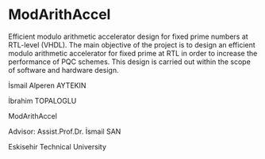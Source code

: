 # ModArithAccel

Efficient modulo arithmetic accelerator design for fixed prime numbers at RTL-level (VHDL).
The main objective of the project is to design an efficient modulo arithmetic accelerator for fixed prime at RTL in order to increase the performance of PQC schemes. This design is carried out within the scope of software and hardware design.

İsmail Alperen AYTEKIN


İbrahim TOPALOGLU


ModArithAccel


Advisor: Assist.Prof.Dr. İsmail SAN

Eskisehir Technical University
